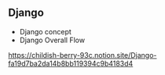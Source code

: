## Django

- Django concept
- Django Overall Flow  

https://childish-berry-93c.notion.site/Django-fa19d7ba2da14b8bb119394c9b4183d4
